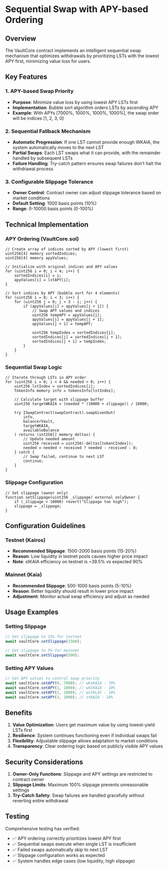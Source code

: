 # Sequential Swap with APY-based Ordering

## Overview
The VaultCore contract implements an intelligent sequential swap mechanism that optimizes withdrawals by prioritizing LSTs with the lowest APY first, minimizing value loss for users.

## Key Features

### 1. APY-based Swap Priority
- **Purpose**: Minimize value loss by using lowest APY LSTs first
- **Implementation**: Bubble sort algorithm orders LSTs by ascending APY
- **Example**: With APYs [7000%, 1000%, 1000%, 1000%], the swap order will be indices [1, 2, 3, 0]

### 2. Sequential Fallback Mechanism
- **Automatic Progression**: If one LST cannot provide enough WKAIA, the system automatically moves to the next LST
- **Partial Swaps**: Each LST swaps what it can provide, with the remainder handled by subsequent LSTs
- **Failure Handling**: Try-catch pattern ensures swap failures don't halt the withdrawal process

### 3. Configurable Slippage Tolerance
- **Owner Control**: Contract owner can adjust slippage tolerance based on market conditions
- **Default Setting**: 1000 basis points (10%)
- **Range**: 0-10000 basis points (0-100%)

## Technical Implementation

### APY Ordering (VaultCore.sol)
```solidity
// Create array of indices sorted by APY (lowest first)
uint256[4] memory sortedIndices;
uint256[4] memory apyValues;

// Initialize with original indices and APY values
for (uint256 i = 0; i < 4; i++) {
    sortedIndices[i] = i;
    apyValues[i] = lstAPY[i];
}

// Sort indices by APY (bubble sort for 4 elements)
for (uint256 i = 0; i < 3; i++) {
    for (uint256 j = 0; j < 3 - i; j++) {
        if (apyValues[j] > apyValues[j + 1]) {
            // Swap APY values and indices
            uint256 tempAPY = apyValues[j];
            apyValues[j] = apyValues[j + 1];
            apyValues[j + 1] = tempAPY;
            
            uint256 tempIndex = sortedIndices[j];
            sortedIndices[j] = sortedIndices[j + 1];
            sortedIndices[j + 1] = tempIndex;
        }
    }
}
```

### Sequential Swap Logic
```solidity
// Iterate through LSTs in APY order
for (uint256 i = 0; i < 4 && needed > 0; i++) {
    uint256 lstIndex = sortedIndices[i];
    TokenInfo memory info = tokensInfo[lstIndex];
    
    // Calculate target with slippage buffer
    uint256 targetWKAIA = (needed * (10000 + slippage)) / 10000;
    
    try ISwapContract(swapContract).swapGivenOut(
        info,
        balancerVault,
        targetWKAIA,
        availableBalance
    ) returns (int256[] memory deltas) {
        // Update needed amount
        uint256 received = uint256(-deltas[tokenCIndex]);
        needed = needed > received ? needed - received : 0;
    } catch {
        // Swap failed, continue to next LST
        continue;
    }
}
```

### Slippage Configuration
```solidity
// Set slippage (owner only)
function setSlippage(uint256 _slippage) external onlyOwner {
    if (_slippage > 10000) revert("Slippage too high");
    slippage = _slippage;
}
```

## Configuration Guidelines

### Testnet (Kairos)
- **Recommended Slippage**: 1500-2000 basis points (15-20%)
- **Reason**: Low liquidity in testnet pools causes higher price impact
- **Note**: stKAIA efficiency on testnet is ~39.5% vs expected 90%

### Mainnet (Kaia)
- **Recommended Slippage**: 500-1000 basis points (5-10%)
- **Reason**: Better liquidity should result in lower price impact
- **Adjustment**: Monitor actual swap efficiency and adjust as needed

## Usage Examples

### Setting Slippage
```javascript
// Set slippage to 15% for testnet
await vaultCore.setSlippage(1500);

// Set slippage to 5% for mainnet
await vaultCore.setSlippage(500);
```

### Setting APY Values
```javascript
// Set APY values to control swap priority
await vaultCore.setAPY(0, 7000); // wKoKAIA - 70%
await vaultCore.setAPY(1, 1000); // wGCKAIA - 10%
await vaultCore.setAPY(2, 1000); // wstKLAY - 10%
await vaultCore.setAPY(3, 1000); // stKAIA - 10%
```

## Benefits

1. **Value Optimization**: Users get maximum value by using lowest-yield LSTs first
2. **Resilience**: System continues functioning even if individual swaps fail
3. **Flexibility**: Adjustable slippage allows adaptation to market conditions
4. **Transparency**: Clear ordering logic based on publicly visible APY values

## Security Considerations

1. **Owner-Only Functions**: Slippage and APY settings are restricted to contract owner
2. **Slippage Limits**: Maximum 100% slippage prevents unreasonable settings
3. **Try-Catch Safety**: Swap failures are handled gracefully without reverting entire withdrawal

## Testing

Comprehensive testing has verified:
- ✅ APY ordering correctly prioritizes lowest APY first
- ✅ Sequential swaps execute when single LST is insufficient
- ✅ Failed swaps automatically skip to next LST
- ✅ Slippage configuration works as expected
- ✅ System handles edge cases (low liquidity, high slippage)